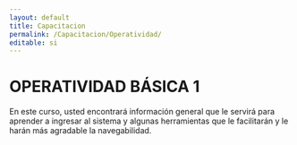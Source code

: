 ```yaml
---
layout: default
title: Capacitacion
permalink: /Capacitacion/Operatividad/
editable: si
---
```


# OPERATIVIDAD BÁSICA 1  


En este curso, usted encontrará información general que le servirá para aprender a ingresar al sistema y algunas herramientas que le facilitarán y le harán más agradable la navegabilidad.



